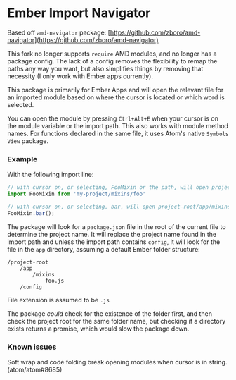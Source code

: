 # Ember Import Navigator

Based off `amd-navigator` package: [https://github.com/zboro/amd-navigator](https://github.com/zboro/amd-navigator)

This fork no longer supports `require` AMD modules, and no longer has a package config. The lack of a config removes the flexibility to remap the paths any way you want, but also simplifies things by removing that necessity (I only work with Ember apps currently).

This package is primarily for Ember Apps and will open the relevant file for an imported module based on where the cursor is located or which word is selected.

You can open the module by pressing `Ctrl+Alt+E` when your cursor is on the module variable or the import path. This also works with module method names. For functions declared in the same file, it uses Atom's native `Symbols View` package.

### Example
With the following import line:

```javascript
// with cursor on, or selecting, FooMixin or the path, will open project-root/app/mixins/foo.js
import FooMixin from 'my-project/mixins/foo'

// with cursor on, or selecting, bar, will open project-root/app/mixins/foo.js and jump to the bar() method
FooMixin.bar();
```

The package will look for a `package.json` file in the root of the current file to determine the project name. It will replace the project name found in the import path and unless the import path contains `config`, it will look for the file in the `app` directory, assuming a default Ember folder structure:

```
/project-root
	/app
		/mixins
			foo.js
	/config
```

File extension is assumed to be `.js`

The package _could_ check for the existence of the folder first, and then check the project root for the same folder name, but checking if a directory exists returns a promise, which would slow the package down.

### Known issues

Soft wrap and code folding break opening modules when cursor is in string. (atom/atom#8685)
